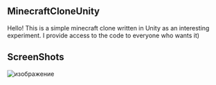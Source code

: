 ## MinecraftCloneUnity
Hello!
This is a simple minecraft clone written in Unity as an interesting experiment. I provide access to the code to everyone who wants it)
## ScreenShots
![изображение](https://github.com/user-attachments/assets/1275c255-5586-41d0-9db9-1f3983668e54)

